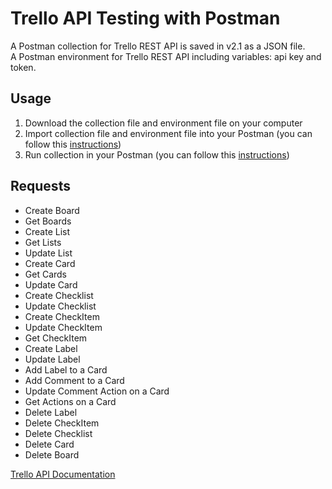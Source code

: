 # Trello API Testing with Postman
A Postman collection for Trello REST API is saved in v2.1 as a JSON file. <br>
A Postman environment for Trello REST API including variables: api key and token.
## Usage
1. Download the collection file and environment file on your computer 
2. Import collection file and environment file into your Postman (you can follow this [instructions](https://learning.postman.com/docs/getting-started/importing-and-exporting-data/))
3. Run collection in your Postman (you can follow this [instructions](https://learning.postman.com/docs/collections/running-collections/running-collections-overview/))
## Requests
- Create Board
- Get Boards
- Create List
- Get Lists
- Update List
- Create Card
- Get Cards
- Update Card
- Create Checklist
- Update Checklist
- Create CheckItem
- Update CheckItem
- Get CheckItem
- Create Label
- Update Label
- Add Label to a Card
- Add Comment to a Card
- Update Comment Action on a Card
- Get Actions on a Card
- Delete Label
- Delete CheckItem
- Delete Checklist
- Delete Card
- Delete Board

[Trello API Documentation](https://developer.atlassian.com/cloud/trello/rest/api-group-actions/)
